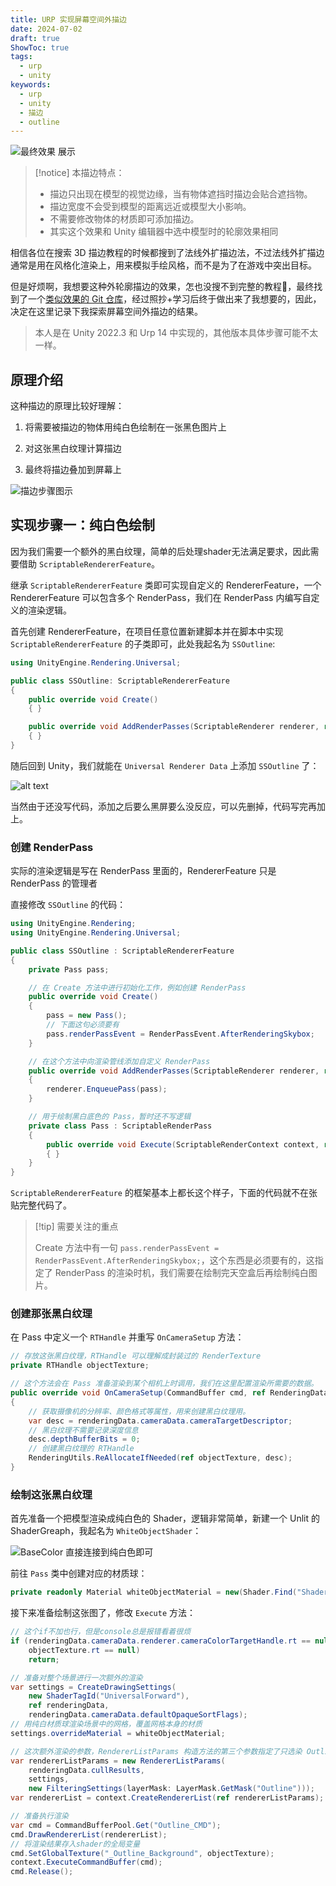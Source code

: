 ```yaml
---
title: URP 实现屏幕空间外描边
date: 2024-07-02
draft: true
ShowToc: true
tags:
  - urp
  - unity
keywords:
  - urp
  - unity
  - 描边
  - outline
---
```


![最终效果 展示](assets/outline-banner.png#center#title)

> [!notice] 本描边特点：
>
> - 描边只出现在模型的视觉边缘，当有物体遮挡时描边会贴合遮挡物。
> - 描边宽度不会受到模型的距离远近或模型大小影响。
> - 不需要修改物体的材质即可添加描边。
> - 其实这个效果和 Unity 编辑器中选中模型时的轮廓效果相同

相信各位在搜索 3D 描边教程的时候都搜到了法线外扩描边法，不过法线外扩描边通常是用在风格化渲染上，用来模拟手绘风格，而不是为了在游戏中突出目标。

但是好烦啊，我想要这种外轮廓描边的效果，怎也没搜不到完整的教程😤，最终找到了一个[类似效果的 Git 仓库](https://github.com/Robinseibold/Unity-URP-Outlines/tree/main)，经过照抄+学习后终于做出来了我想要的，因此，决定在这里记录下我探索屏幕空间外描边的结果。

> 本人是在 Unity 2022.3 和 Urp 14 中实现的，其他版本具体步骤可能不太一样。

## 原理介绍

这种描边的原理比较好理解：

1. 将需要被描边的物体用纯白色绘制在一张黑色图片上

2. 对这张黑白纹理计算描边

3. 最终将描边叠加到屏幕上

![描边步骤图示](assets/outline-step.png#title)

## 实现步骤一：纯白色绘制

因为我们需要一个额外的黑白纹理，简单的后处理shader无法满足要求，因此需要借助 `ScriptableRendererFeature`。

继承 `ScriptableRendererFeature` 类即可实现自定义的 RendererFeature，一个 RendererFeature 可以包含多个 RenderPass，我们在 RenderPass 内编写自定义的渲染逻辑。

首先创建 RendererFeature，在项目任意位置新建脚本并在脚本中实现 `ScriptableRendererFeature` 的子类即可，此处我起名为 `SSOutline`:

```csharp
using UnityEngine.Rendering.Universal;

public class SSOutline: ScriptableRendererFeature
{
    public override void Create()
    { }

    public override void AddRenderPasses(ScriptableRenderer renderer, ref RenderingData renderingData)
    { }
}
```

随后回到 Unity，我们就能在 `Universal Renderer Data` 上添加 `SSOutline` 了：

![alt text](assets/在RendererData上添加SSoutline.png)

当然由于还没写代码，添加之后要么黑屏要么没反应，可以先删掉，代码写完再加上。

### 创建 RenderPass

实际的渲染逻辑是写在 RenderPass 里面的，RendererFeature 只是 RenderPass 的管理者

直接修改 `SSOutline` 的代码：

```csharp
using UnityEngine.Rendering;
using UnityEngine.Rendering.Universal;

public class SSOutline : ScriptableRendererFeature
{
    private Pass pass;

    // 在 Create 方法中进行初始化工作，例如创建 RenderPass
    public override void Create()
    {
        pass = new Pass();
        // 下面这句必须要有
        pass.renderPassEvent = RenderPassEvent.AfterRenderingSkybox;
    }

    // 在这个方法中向渲染管线添加自定义 RenderPass
    public override void AddRenderPasses(ScriptableRenderer renderer, ref RenderingData renderingData)
    {
        renderer.EnqueuePass(pass);
    }

    // 用于绘制黑白底色的 Pass，暂时还不写逻辑
    private class Pass : ScriptableRenderPass
    {
        public override void Execute(ScriptableRenderContext context, ref RenderingData renderingData)
        { }
    }
}
```

`ScriptableRendererFeature` 的框架基本上都长这个样子，下面的代码就不在张贴完整代码了。

> [!tip] 需要关注的重点
>
> Create 方法中有一句 `pass.renderPassEvent = RenderPassEvent.AfterRenderingSkybox;`，这个东西是必须要有的，这指定了 RenderPass 的渲染时机，我们需要在绘制完天空盒后再绘制纯白图片。

### 创建那张黑白纹理

在 Pass 中定义一个 `RTHandle` 并重写 `OnCameraSetup` 方法：

```csharp
// 存放这张黑白纹理，RTHandle 可以理解成封装过的 RenderTexture
private RTHandle objectTexture;

// 这个方法会在 Pass 准备渲染到某个相机上时调用，我们在这里配置渲染所需要的数据。
public override void OnCameraSetup(CommandBuffer cmd, ref RenderingData renderingData)
{
    // 获取摄像机的分辨率、颜色格式等属性，用来创建黑白纹理用。
    var desc = renderingData.cameraData.cameraTargetDescriptor;
    // 黑白纹理不需要记录深度信息
    desc.depthBufferBits = 0;
    // 创建黑白纹理的 RTHandle
    RenderingUtils.ReAllocateIfNeeded(ref objectTexture, desc);
}
```

### 绘制这张黑白纹理

首先准备一个把模型渲染成纯白色的 Shader，逻辑非常简单，新建一个 Unlit 的 ShaderGreaph，我起名为 `WhiteObjectShader`：

![BaseColor 直接连接到纯白色即可](assets/绘制纯白色的ShaderGraph.png#center#title)

前往 `Pass` 类中创建对应的材质球：

```csharp
private readonly Material whiteObjectMaterial = new(Shader.Find("Shader Graphs/WhiteObjectShader"));
```

接下来准备绘制这张图了，修改 `Execute` 方法：

```csharp
// 这个if不加也行，但是console总是报错看着很烦
if (renderingData.cameraData.renderer.cameraColorTargetHandle.rt == null ||
    objectTexture.rt == null)
    return;

// 准备对整个场景进行一次额外的渲染
var settings = CreateDrawingSettings(
    new ShaderTagId("UniversalForward"),
    ref renderingData,
    renderingData.cameraData.defaultOpaqueSortFlags);
// 用纯白材质球渲染场景中的网格，覆盖网格本身的材质
settings.overrideMaterial = whiteObjectMaterial;

// 这次额外渲染的参数，RendererListParams 构造方法的第三个参数指定了只选染 Outline 层
var rendererListParams = new RendererListParams(
    renderingData.cullResults,
    settings,
    new FilteringSettings(layerMask: LayerMask.GetMask("Outline")));
var rendererList = context.CreateRendererList(ref rendererListParams);

// 准备执行渲染
var cmd = CommandBufferPool.Get("Outline_CMD");
cmd.DrawRendererList(rendererList);
// 将渲染结果存入shader的全局变量
cmd.SetGlobalTexture("_Outline_Background", objectTexture);
context.ExecuteCommandBuffer(cmd);
cmd.Release();
```